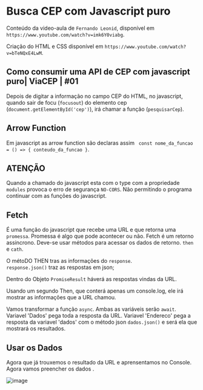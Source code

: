 # Busca CEP com Javascript puro

Conteúdo da video-aula de `Fernando Leonid`, disponível em `https://www.youtube.com/watch?v=imk6Y0viabg`.

Criação do HTML e CSS disponível em `https://www.youtube.com/watch?v=bTeNQxE4LwM`.

## Como consumir uma API de CEP com javascript puro| ViaCEP | #01

Depois de digitar a informação no campo CEP do HTML, no javascript, quando sair de focu (`focusout`) do elemento cep (`document.getElementById('cep')`), irá chamar a função (`pesquisarCep`).

## Arrow Function

Em javascript as arrow function são declaras assim ` const nome_da_funcao = () => { conteudo_da_funcao }`.

## ATENÇÃO
Quando a chamado do javascript esta com o type com a propriedade `modules` provoca o erro de segurança `NO-CORS`. Não permitindo o programa continuar com as funções do javascript. 

## Fetch
É uma função do javascript que recebe uma URL e que retorna uma `promessa`. Promessa é algo que pode acontecer ou não.  Fetch é um retorno assincrono. 
Deve-se usar métodos para acessar os dados de retorno.
`then` e `cath`.

O métoDO THEN tras as informações do `response`.  
`response.json()` traz as respostas em json;

Dentro do Objeto `PromiseResult` háverá as respostas vindas da URL.

Usando um segundo Then, que conterá apenas um console.log, ele irá mostrar as informações que a URL chamou. 

Vamos transformar a função  `async`.
Ambas as variáveis serão `await`.
Variavel 'Dados' pega toda a resposta da URL.
Variavel 'Endereco' pega a resposta da variavel 'dados' com o método json `dados.json()` e será ela que mostrará os resultados. 

## Usar os Dados

Agora que já trouxemos o resultado da URL e aprensentamos no Console. Agora vamos preencher os dados . 


![image](https://user-images.githubusercontent.com/1613816/146847441-4b1013d9-f629-466d-adc4-62e5080ba593.png)





